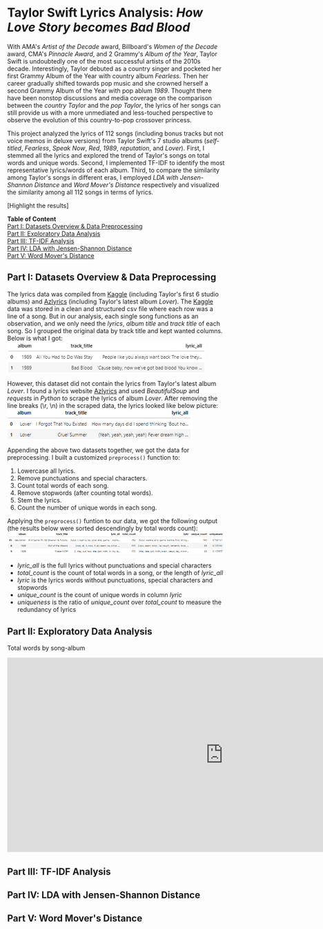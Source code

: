 # Taylor Swift Lyrics Analysis: *How Love Story becomes Bad Blood*

With AMA's *Artist of the Decade* award, Billboard's *Women of the Decade* award, CMA's *Pinnacle Award*, and 2 Grammy's *Album of the Year*, Taylor Swift is undoubtedly one of the most successful artists of the 2010s decade. Interestingly, Taylor debuted as a country singer and pocketed her first Grammy Album of the Year with country album *Fearless*. Then her career gradually shifted towards pop music and she crowned herself a second Grammy Album of the Year with pop ablum *1989*. Thought there have been nonstop discussions and media coverage on the comparison between the *country Taylor* and the *pop Taylor*, the lyrics of her songs can still provide us with a more unmediated and less-touched perspective to observe the evolution of this country-to-pop crossover princess.

This project analyzed the lyrics of 112 songs (including bonus tracks but not voice memos in deluxe versions) from Taylor Swift's 7 studio albums (*self-titled*, *Fearless*, *Speak Now*, *Red*, *1989*, *reputation*, and *Lover*). First, I stemmed all the lyrics and explored the trend of Taylor's songs on total words and unique words. Second, I implemented TF-IDF to identify the most representative lyrics/words of each album. Third, to compare the similarity among Taylor's songs in different eras, I employed *LDA with Jensen-Shannon Distance* and *Word Mover's Distance* respectively and visualized the similarity among all 112 songs in terms of lyrics.

[Highlight the results]

**Table of Content**   
[Part I: Datasets Overview & Data Preprocessing](#part-i-datasets-overview--data-preprocessing)  
[Part II: Exploratory Data Analysis](#part-ii-exploratory-data-analysis)  
[Part III: TF-IDF Analysis](#part-iii-tf-idf-analysis)  
[Part IV: LDA with Jensen-Shannon Distance](#part-iv-lda-with-jensen-shannon-distance)  
[Part V: Word Mover's Distance](#part-v-word-movers-distance)

## Part I: Datasets Overview & Data Preprocessing
The lyrics data was compiled from [Kaggle](https://www.kaggle.com/PromptCloudHQ/taylor-swift-song-lyrics-from-all-the-albums) (including Taylor's first 6 studio albums) and [Azlyrics](https://www.azlyrics.com/) (including Taylor's latest album *Lover*). The [Kaggle](https://www.kaggle.com/PromptCloudHQ/taylor-swift-song-lyrics-from-all-the-albums) data was stored in a clean and structured csv file where each row was a line of a song. But in our analysis, each single song functions as an observation, and we only need the *lyrics*, *album title* and *track title* of each song. So I grouped the original data by track title and kept wanted columns. Below is what I got:  
![Grouped_kaggle_file_head](/images/grouped_kaggle_file_head.png)

However, this dataset did not contain the lyrics from Taylor's latest album *Lover*. I found a lyrics website [Azlyrics](https://www.azlyrics.com/) and used *BeautifulSoup* and *requests* in *Python* to scrape the lyrics of album *Lover*. After removing the line breaks (\r, \n) in the scraped data, the lyrics looked like below picture:  
![Cleaned_azlyrics_file_head](/images/cleaned_azlyrics_file_head.png)

Appending the above two datasets together, we got the data for preprocessing. I built a customized `preprocess()` function to:
1. Lowercase all lyrics.
2. Remove punctuations and special characters.
3. Count total words of each song.
4. Remove stopwords (after counting total words).
5. Stem the lyrics.
6. Count the number of unique words in each song.

Applying the `preprocess()` funtion to our data, we got the following output (the results below were sorted descendingly by total words count):\
![Preprocessed_final_file_head_sorted](/images/preprocessed_final_file_head_sorted.png)
- *lyric_all* is the full lyrics without punctuations and special characters
- *total_count* is the count of total words in a song, or the length of *lyric_all*
- *lyric* is the lyrics words without punctuations, special characters and stopwords
- *unique_count* is the count of unique words in column *lyric*
- *uniqueness* is the ratio of *unique_count* over *total_count* to measure the redundancy of lyrics

## Part II: Exploratory Data Analysis
Total words by song-album

<iframe id="igraph" scrolling="no" style="border:none;" seamless="seamless" src="https://y-hang.github.io/TS-Lyrics-Analysis/images/uniqueness_by_song.html" height="450" width="1000"></iframe>

## Part III: TF-IDF Analysis
## Part IV: LDA with Jensen-Shannon Distance
## Part V: Word Mover's Distance

